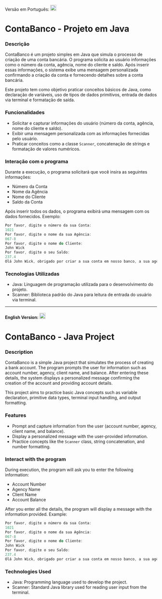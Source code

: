 Versão em Português: <img src="https://upload.wikimedia.org/wikipedia/en/0/05/Flag_of_Brazil.svg" width="20">

# ContaBanco - Projeto em Java

### Descrição
ContaBanco é um projeto simples em Java que simula o processo de criação de uma conta bancária. O programa solicita ao usuário informações como o número da conta, agência, nome do cliente e saldo. Após inserir essas informações, o sistema exibe uma mensagem personalizada confirmando a criação da conta e fornecendo detalhes sobre a conta bancária.

Este projeto tem como objetivo praticar conceitos básicos de Java, como declaração de variáveis, uso de tipos de dados primitivos, entrada de dados via terminal e formatação de saída.

### Funcionalidades
- Solicitar e capturar informações do usuário (número da conta, agência, nome do cliente e saldo).
- Exibir uma mensagem personalizada com as informações fornecidas pelo usuário.
- Praticar conceitos como a classe `Scanner`, concatenação de strings e formatação de valores numéricos.

### Interação com o programa
Durante a execução, o programa solicitará que você insira as seguintes informações:
- Número da Conta
- Nome da Agência
- Nome do Cliente
- Saldo da Conta

Após inserir todos os dados, o programa exibirá uma mensagem com os dados fornecidos. Exemplo:
```java
Por favor, digite o número da sua Conta:
1021
Por favor, digite o nome da sua Agência:
067-8
Por favor, digite o nome do Cliente:
John Wick
Por favor, digite o seu Saldo:
237.4
Olá John Wick, obrigado por criar a sua conta em nosso banco, a sua agência é 067-8, conta 1021 e seu saldo 237.4 já está disponível para o saque.
```

### Tecnologias Utilizadas
- Java: Linguagem de programação utilizada para o desenvolvimento do projeto.
- Scanner: Biblioteca padrão do Java para leitura de entrada do usuário via terminal.

__________

#### English Version: <img src="https://upload.wikimedia.org/wikipedia/commons/b/be/Flag_of_England.svg" width="20">

# ContaBanco - Java Project

### Description
ContaBanco is a simple Java project that simulates the process of creating a bank account. The program prompts the user for information such as account number, agency, client name, and balance. After entering these details, the system displays a personalized message confirming the creation of the account and providing account details.

This project aims to practice basic Java concepts such as variable declaration, primitive data types, terminal input handling, and output formatting.

### Features
- Prompt and capture information from the user (account number, agency, client name, and balance).
- Display a personalized message with the user-provided information.
- Practice concepts like the `Scanner` class, string concatenation, and number formatting.

### Interact with the program
During execution, the program will ask you to enter the following information:
- Account Number
- Agency Name
- Client Name
- Account Balance

After you enter all the details, the program will display a message with the information provided. Example:
```java
Por favor, digite o número da sua Conta:
1021
Por favor, digite o nome da sua Agência:
067-8
Por favor, digite o nome do Cliente:
John Wick
Por favor, digite o seu Saldo:
237.4
Olá John Wick, obrigado por criar a sua conta em nosso banco, a sua agência é 067-8, conta 1021 e seu saldo 237.4 já está disponível para o saque.
```

### Technologies Used
- Java: Programming language used to develop the project.
- Scanner: Standard Java library used for reading user input from the terminal.

